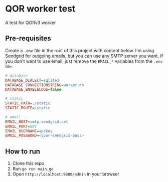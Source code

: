 # QOR worker test
A test for QORv3 worker 

## Pre-requisites
Create a `.env` file in the root of this project with content below. I'm using Sendgrid for outgoing emails, but you can use any SMTP server you want. If you don't want to use email, just remove the `EMAIL_*` variables from the `.env` file.
```ini
# database
DATABASE_DIALECT=sqlite3
DATABASE_CONNECTIONSTRING=worker.db
DATABASE_ENABLELOGS=false

# static
STATIC_PATH=./static
STATIC_ROUTE=/static

# email
EMAIL_HOST=smtp.sendgrid.net
EMAIL_PORT=587
EMAIL_USERNAME=apikey
EMAIL_PASSWORD=<your-sendgrid-pass>
```

## How to run
1. Clone this repo
2. Run `go run main.go`
3. Open `http://localhost:9000/admin` in your browser

